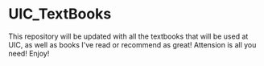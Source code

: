 # UIC_TextBooks
This repository will be updated with all the textbooks that will be used at UIC, as well as books I've read or recommend as great!
Attension is all you need!
Enjoy!
